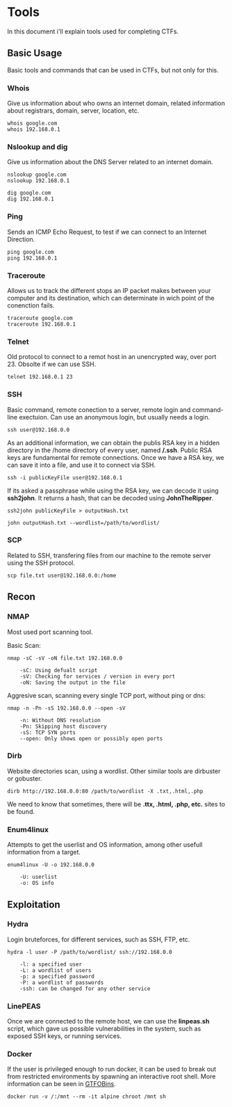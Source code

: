 # Tools
In this document i'll explain tools used for completing CTFs.

## Basic Usage
Basic tools and commands that can be used in CTFs, but not only for this.

### Whois
Give us information about who owns an internet domain, related information about registrars, domain, server, location, etc.

```shell
whois google.com
whois 192.168.0.1
```

### Nslookup and dig
Give us information about the DNS Server related to an internet domain.

```shell
nslookup google.com
nslookup 192.168.0.1

dig google.com
dig 192.168.0.1
```

### Ping
Sends an ICMP Echo Request, to test if we can connect to an Internet Direction.

```shell
ping google.com
ping 192.168.0.1
```

### Traceroute
Allows us to track the different stops an IP packet makes between your computer and its destination, which can determinate in wich point of the conenction fails.

```shell
traceroute google.com
traceroute 192.168.0.1
```

### Telnet
Old protocol to connect to a remot host in an unencrypted way, over port 23. Obsolte if we can use SSH.

```shell
telnet 192.168.0.1 23
```

### SSH
Basic command, remote conection to a server, remote login and command-line exectuion. Can use an anonymous login, but usually needs a login.

```shell
ssh user@192.168.0.0
```

As an additional information, we can obtain the publis RSA key in a hidden directory in the /home directory of every user, named **/.ssh**.
Public RSA keys are fundamental for remote connections. Once we have a RSA key, we can save it into a file, and use it to connect via SSH.

```shell
ssh -i publicKeyFile user@192.168.0.1
```

If its asked a passphrase while using the RSA key, we can decode it using **ssh2john**. It returns a hash, that can be decoded using **JohnTheRipper**.
```shell
ssh2john publicKeyFile > outputHash.txt

john outputHash.txt --wordlist=/path/to/wordlist/
```

### SCP
Related to SSH, transfering files from our machine to the remote server using the SSH protocol.

```shell
scp file.txt user@192.168.0.0:/home
```

## Recon

### NMAP
Most used port scanning tool. 

Basic Scan:
```shell
nmap -sC -sV -oN file.txt 192.168.0.0

    -sC: Using defualt script
    -sV: Checking for services / version in every port
    -oN: Saving the output in the file
```

Aggresive scan, scanning every single TCP port, without ping or dns:
```shell
nmap -n -Pn -sS 192.168.0.0 --open -sV

    -n: Without DNS resolution
    -Pn: Skipping host discovery
    -sS: TCP SYN ports
    --open: Only shows open or possibly open ports
```

### Dirb
Website directories scan, using a wordlist. Other similar tools are dirbuster or gobuster.
```shell
dirb http://192.168.0.0:80 /path/to/wordlist -X .txt,.html,.php
```
We need to know that sometimes, there will be **.ttx, .html, .php, etc.** sites to be found.

### Enum4linux
Attempts to get the userlist and OS information, among other usefull information from a target.
```shell
enum4linux -U -o 192.168.0.0

    -U: userlist
    -o: OS info
```

## Exploitation

### Hydra
Login bruteforces, for different services, such as SSH, FTP, etc.
```shell
hydra -l user -P /path/to/wordlist/ ssh://192.168.0.0

    -l: a specified user
    -L: a wordlist of users
    -p: a specified password
    -P: a wordlist of passwords
    -ssh: can be changed for any other service
```

### LinePEAS
Once we are connected to the remote host, we can use the **linpeas.sh** script, which gave us possible vulnerabilities in the system, such as exposed SSH keys, or running services.

### Docker
If the user is privileged enough to run docker, it can be used to break out from restricted environments by spawning an interactive root shell.
More information can be seen in [GTFOBins](https://gtfobins.github.io/gtfobins/docker/).

```shell
docker run -v /:/mnt --rm -it alpine chroot /mnt sh
```

